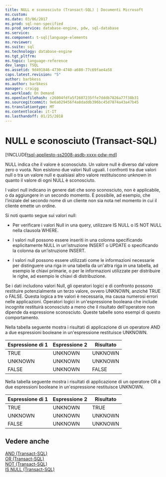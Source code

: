 ```yaml
---
title: NULL e sconosciuto (Transact-SQL) | Documenti Microsoft
ms.custom: 
ms.date: 03/06/2017
ms.prod: sql-non-specified
ms.prod_service: database-engine, pdw, sql-database
ms.service: 
ms.component: t-sql|language-elements
ms.reviewer: 
ms.suite: sql
ms.technology: database-engine
ms.tgt_pltfrm: 
ms.topic: language-reference
dev_langs: TSQL
ms.assetid: 9d491846-4730-4740-a680-77c69fae4a58
caps.latest.revision: "5"
author: barbkess
ms.author: barbkess
manager: craigg
ms.workload: On Demand
ms.openlocfilehash: c26004fdfa5f2607235ffe7dddb7826a77f38b31
ms.sourcegitcommit: 9e6a029456f4a8daddb396bc45d7874a43a47b45
ms.translationtype: MT
ms.contentlocale: it-IT
ms.lasthandoff: 01/25/2018
---
```

# <a name="null-and-unknown-transact-sql"></a>NULL e sconosciuto (Transact-SQL)
[!INCLUDE[tsql-appliesto-ss2008-asdb-xxxx-pdw-md](../../includes/tsql-appliesto-ss2008-asdb-xxxx-pdw-md.md)]

  NULL indica che il valore è sconosciuto. Un valore null è diverso dal valore zero o vuota. Non esistono due valori Null uguali. I confronti tra due valori null o tra un valore null e qualsiasi altro valore restituiscono unknown in quanto il valore di ogni NULL è sconosciuto.  
  
 I valori null indicano in genere dati che sono sconosciuto, non è applicabile, o da aggiungere in un secondo momento. È possibile, ad esempio, che l'iniziale del secondo nome di un cliente non sia nota nel momento in cui il cliente emette un ordine.  
  
 Si noti quanto segue sui valori null:  
  
-   Per verificare i valori Null in una query, utilizzare IS NULL o IS NOT NULL nella clausola WHERE.  
  
-   I valori null possono essere inseriti in una colonna specificando esplicitamente NULL in un'istruzione INSERT o UPDATE o specificando la colonna da un'istruzione INSERT.  
  
-   I valori null possono essere utilizzati come le informazioni necessarie per distinguere una riga in una tabella da un'altra riga in una tabella, ad esempio le chiavi primarie, o per le informazioni utilizzate per distribuire le righe, ad esempio le chiavi di distribuzione.  
  
 Se i dati includono valori Null, gli operatori logici e di confronto possono restituire potenzialmente un terzo valore, ovvero UNKNOWN, anziché TRUE o FALSE. Questa logica a tre valori è necessaria, ma causa numerosi errori nelle applicazioni. Operatori logici in un'espressione booleana che include incognite restituirà sconosciuto a meno che il risultato dell'operatore non dipende da espressione sconosciuto. Queste tabelle sono esempi di questo comportamento.  
  
 Nella tabella seguente mostra i risultati di applicazione di un operatore AND a due espressioni booleane in un'espressione restituisce UNKNOWN.  
  
|Espressione di 1|Espressione 2|Risultato|  
|---------------|---------------|------------|  
|TRUE|UNKNOWN|UNKNOWN|  
|UNKNOWN|UNKNOWN|UNKNOWN|  
|FALSE|UNKNOWN|FALSE|  
  
 Nella tabella seguente mostra i risultati di applicazione di un operatore OR a due espressioni booleane in un'espressione restituisce UNKNOWN.  
  
|Espressione di 1|Espressione 2|Risultato|  
|---------------|---------------|------------|  
|TRUE|UNKNOWN|TRUE|  
|UNKNOWN|UNKNOWN|UNKNOWN|  
|FALSE|UNKNOWN|UNKNOWN|  
  
## <a name="see-also"></a>Vedere anche  
 [AND &#40;Transact-SQL&#41;](../../t-sql/language-elements/and-transact-sql.md)   
 [OR &#40;Transact-SQL&#41;](../../t-sql/language-elements/or-transact-sql.md)   
 [NOT &#40;Transact-SQL&#41;](../../t-sql/language-elements/not-transact-sql.md)   
 [IS NULL &#40;Transact-SQL&#41;](../../t-sql/queries/is-null-transact-sql.md)  
  
  
